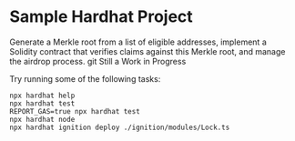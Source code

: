 # Sample Hardhat Project

Generate a Merkle root from a list of eligible addresses, implement a Solidity contract that verifies claims against this Merkle root, and manage the airdrop process.
git 
Still a Work in Progress



Try running some of the following tasks:

```shell
npx hardhat help
npx hardhat test
REPORT_GAS=true npx hardhat test
npx hardhat node
npx hardhat ignition deploy ./ignition/modules/Lock.ts
```
